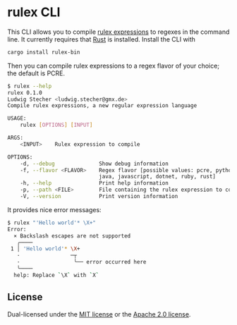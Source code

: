 # rulex CLI

This CLI allows you to compile [rulex expressions](../README.md) to regexes in the command line.
It currently requires that [Rust](https://www.rust-lang.org/tools/install) is installed.
Install the CLI with

```sh
cargo install rulex-bin
```

Then you can compile rulex expressions to a regex flavor of your choice; the default is PCRE.

```sh
$ rulex --help
rulex 0.1.0
Ludwig Stecher <ludwig.stecher@gmx.de>
Compile rulex expressions, a new regular expression language

USAGE:
    rulex [OPTIONS] [INPUT]

ARGS:
    <INPUT>    Rulex expression to compile

OPTIONS:
    -d, --debug              Show debug information
    -f, --flavor <FLAVOR>    Regex flavor [possible values: pcre, python,
                             java, javascript, dotnet, ruby, rust]
    -h, --help               Print help information
    -p, --path <FILE>        File containing the rulex expression to compile
    -V, --version            Print version information
```

It provides nice error messages:

```sh
$ rulex "'Hello world'* \X+"
Error:
  × Backslash escapes are not supported
   ╭────
 1 │ 'Hello world'* \X+
   ·                ─┬
   ·                 ╰── error occurred here
   ╰────
  help: Replace `\X` with `X`
```

## License

Dual-licensed under the [MIT license](https://opensource.org/licenses/MIT) or the
[Apache 2.0 license](https://opensource.org/licenses/Apache-2.0).
